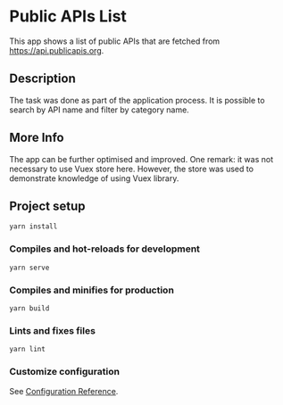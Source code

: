 # Public APIs List

This app shows a list of public APIs that are fetched from https://api.publicapis.org.

## Description
The task was done as part of the application process. 
It is possible to search by API name and filter by category name. 

## More Info
The app can be further optimised and improved.  One remark: it was not necessary to use Vuex store here.
However, the store was used to demonstrate knowledge of using Vuex library.

## Project setup
```
yarn install
```

### Compiles and hot-reloads for development
```
yarn serve
```

### Compiles and minifies for production
```
yarn build
```

### Lints and fixes files
```
yarn lint
```

### Customize configuration
See [Configuration Reference](https://cli.vuejs.org/config/).
